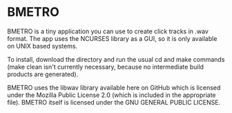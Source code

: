 # BMETRO

BMETRO is a tiny application you can use to create click tracks in .wav format. The app uses the NCURSES library as a GUI, so it is only available on UNIX based systems.

To install, download the directory and run the usual cd and make commands (make clean isn't currently necessary, because no intermediate build products are generated).

BMETRO uses the libwav library available here on GitHub which is licensed under the Mozilla Public License 2.0 (which is included in the appropriate file). BMETRO itself is licensed under the GNU GENERAL PUBLIC LICENSE. 

